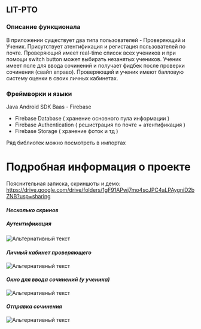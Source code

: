 ## LIT-PTO

### Описание функционала
В приложении существует два типа пользователей - Проверяющий и Ученик. Присутствует атентификация и регистация
пользователей по почте. Проверяющий имеет real-time список всех учеников и при помощи switch button 
может выбирать незанятых учеников. Ученик имеет поле для ввода сочинений и получает фидбек после проверки сочинения (свайп вправо). 
Проверяющий и ученик имеют балловую систему оценки в своих личных кабинетах.

### Фреймворки и языки
Java
Android SDK
Baas - Firebase
 - Firebase Database ( хранение основного пула информации )
 - Firebase Authentication ( решистрация по почте + атентификация )
 - Firebase Storage ( хранение фоток и тд )
 
Ряд библиотек можно посмотреть в импортах
 
# Подробная информация о проекте
Пояснительная записка, скриншоты и демо:
https://drive.google.com/drive/folders/1gF91APwj7mo4scJPC4aLPAygniD2bZNB?usp=sharing

#### *Несколько скринов*  

##### *Аутентификация*  
![Альтернативный текст](https://i.ibb.co/P9KFXsQ/LWfkaftm3mc.jpg)
#### *Личный кабинет проверяющего*  
![Альтернативный текст](https://i.ibb.co/D7pJNhY/Screenshot-2019-05-20-18-28-57-555-com-example-dneprovdanila-litpro-project.png)

#### *Окно для ввода сочинений (у ученика)*  
![Альтернативный текст](https://i.ibb.co/DY7sMQW/Screenshot-2019-05-20-18-30-39-071-com-example-dneprovdanila-litpro-project.png)

#### *Отправка сочинения*  
![Альтернативный текст](https://i.ibb.co/9N7M2Lm/Screenshot-2019-05-20-18-30-29-489-com-example-dneprovdanila-litpro-project.png)
